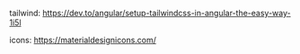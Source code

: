 tailwind:
https://dev.to/angular/setup-tailwindcss-in-angular-the-easy-way-1i5l

icons:
https://materialdesignicons.com/
